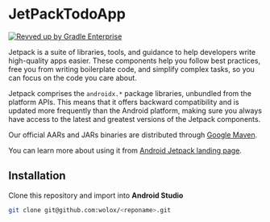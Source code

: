 # JetPackTodoApp

[![Revved up by Gradle Enterprise](https://img.shields.io/badge/Revved%20up%20by-Gradle%20Enterprise-06A0CE?logo=Gradle&labelColor=02303A)](https://ge.androidx.dev)

Jetpack is a suite of libraries, tools, and guidance to help developers write high-quality apps easier. These components help you follow best practices, free you from writing boilerplate code, and simplify complex tasks, so you can focus on the code you care about.

Jetpack comprises the `androidx.*` package libraries, unbundled from the platform APIs. This means that it offers backward compatibility and is updated more frequently than the Android platform, making sure you always have access to the latest and greatest versions of the Jetpack components.

Our official AARs and JARs binaries are distributed through [Google Maven](https://maven.google.com).

You can learn more about using it from [Android Jetpack landing page](https://developer.android.com/jetpack).

## Installation
Clone this repository and import into **Android Studio**
```bash
git clone git@github.com:wolox/<reponame>.git

